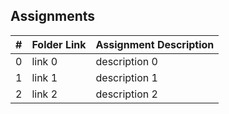 ## Assignments

|  #  | Folder Link | Assignment Description |
| :-: | ----------- | ---------------------- |
|  0  | link 0      | description 0          |
|  1  | link 1      | description 1          |
|  2  | link 2      | description 2          |
